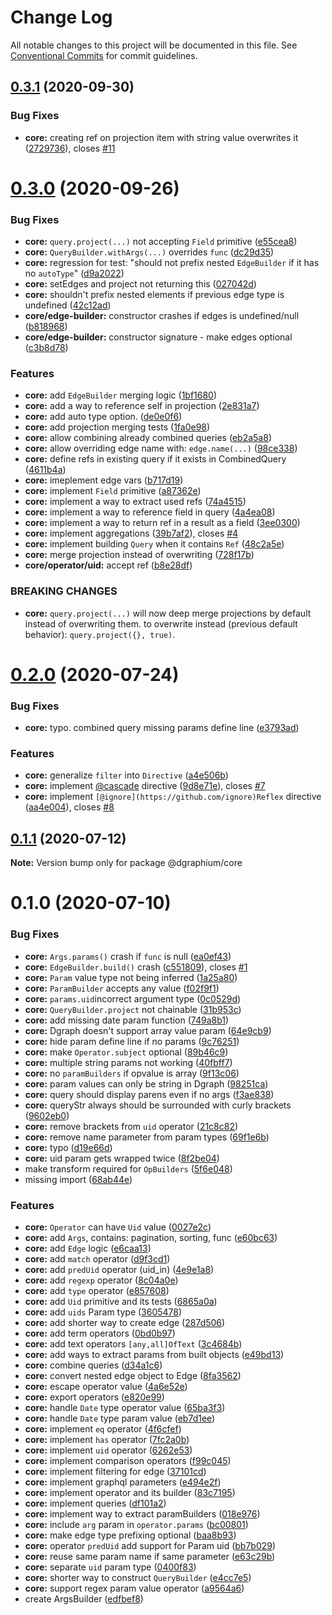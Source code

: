 # Change Log

All notable changes to this project will be documented in this file.
See [Conventional Commits](https://conventionalcommits.org) for commit guidelines.

## [0.3.1](https://github.com/binier/dgraphium/compare/@dgraphium/core@0.3.0...@dgraphium/core@0.3.1) (2020-09-30)


### Bug Fixes

* **core:** creating ref on projection item with string value overwrites it ([2729736](https://github.com/binier/dgraphium/commit/272973643eba07e8cab39b8c39c11d4da11e6e7e)), closes [#11](https://github.com/binier/dgraphium/issues/11)





# [0.3.0](https://github.com/binier/dgraphium/compare/@dgraphium/core@0.2.0...@dgraphium/core@0.3.0) (2020-09-26)


### Bug Fixes

* **core:** `query.project(...)` not accepting `Field` primitive ([e55cea8](https://github.com/binier/dgraphium/commit/e55cea8b46b174ead3b60aa8cb9385a04846af8c))
* **core:** `QueryBuilder.withArgs(...)` overrides `func` ([dc29d35](https://github.com/binier/dgraphium/commit/dc29d35be84916023b7aec9a1389421675b1197e))
* **core:** regression for test: "should not prefix nested `EdgeBuilder` if it has no `autoType`" ([d9a2022](https://github.com/binier/dgraphium/commit/d9a2022dfeaa413bad8d0fb9e887e0a1a87ff5ef))
* **core:** setEdges and project not returning this ([027042d](https://github.com/binier/dgraphium/commit/027042debb3b9a20bed37e9ec583caaddd991f00))
* **core:** shouldn't prefix nested elements if previous edge type is undefined ([42c12ad](https://github.com/binier/dgraphium/commit/42c12ad17ab2e5ecce5cca3f0005ea98c3d2bad4))
* **core/edge-builder:** constructor crashes if edges is undefined/null ([b818968](https://github.com/binier/dgraphium/commit/b8189689f71afeb4e378cdeb5d68366b046f0879))
* **core/edge-builder:** constructor signature - make edges optional ([c3b8d78](https://github.com/binier/dgraphium/commit/c3b8d78a93b6f8de2c027637f1e851be59201410))


### Features

* **core:** add `EdgeBuilder` merging logic ([1bf1680](https://github.com/binier/dgraphium/commit/1bf1680ac4b3883f767ed02e97b05d568bb87254))
* **core:** add a way to reference self in projection ([2e831a7](https://github.com/binier/dgraphium/commit/2e831a778b51295a71d0285471ec21a413d81fee))
* **core:** add auto type option. ([de0e0f6](https://github.com/binier/dgraphium/commit/de0e0f625c5c6b6e573b1c8ea2fee12a4ba0b46f))
* **core:** add projection merging tests ([1fa0e98](https://github.com/binier/dgraphium/commit/1fa0e985b4cad388edeeb3176786c2f5e113b798))
* **core:** allow combining already combined queries ([eb2a5a8](https://github.com/binier/dgraphium/commit/eb2a5a8eca81664d47c92fdf298471d9f6253a9a))
* **core:** allow overriding edge name with: `edge.name(...)` ([98ce338](https://github.com/binier/dgraphium/commit/98ce338761090a9688cf1c40e6f9e53ef7545b0b))
* **core:** define refs in existing query if it exists in CombinedQuery ([4611b4a](https://github.com/binier/dgraphium/commit/4611b4a63f7da8c8418f3fdb84c70d7aa9020a7b))
* **core:** imeplement edge vars ([b717d19](https://github.com/binier/dgraphium/commit/b717d193f6b36ce2892ac8aae8b06be7b7b5b219))
* **core:** implement `Field` primitive ([a87362e](https://github.com/binier/dgraphium/commit/a87362ebbe13fe702c9d2b9ecf19abd423507520))
* **core:** implement a way to extract used refs ([74a4515](https://github.com/binier/dgraphium/commit/74a4515c223011db253a732e39dbe0ced163913f))
* **core:** implement a way to reference field in query ([4a4ea08](https://github.com/binier/dgraphium/commit/4a4ea089ef7961d24f2461d00f21b727600cb90b))
* **core:** implement a way to return ref in a result as a field ([3ee0300](https://github.com/binier/dgraphium/commit/3ee0300352a000d65a7255d23795294f21f3751b))
* **core:** implement aggregations ([39b7af2](https://github.com/binier/dgraphium/commit/39b7af28ce55bf6dbbf0a0ba0cf1247564d23a26)), closes [#4](https://github.com/binier/dgraphium/issues/4)
* **core:** implement building `Query` when it contains `Ref` ([48c2a5e](https://github.com/binier/dgraphium/commit/48c2a5e49dd44072533da8f6ab368d814df7833f))
* **core:** merge projection instead of overwriting ([728f17b](https://github.com/binier/dgraphium/commit/728f17b20e97b53713dd5f88fff78b78fcb81026))
* **core/operator/uid:** accept ref ([b8e28df](https://github.com/binier/dgraphium/commit/b8e28dfa15fc9a770295648795a1ef56f3185ecf))


### BREAKING CHANGES

* **core:** `query.project(...)` will now deep merge projections by default instead of
overwriting them. to overwrite instead (previous default behavior): `query.project({}, true)`.





# [0.2.0](https://github.com/binier/dgraphium/compare/@dgraphium/core@0.1.1...@dgraphium/core@0.2.0) (2020-07-24)


### Bug Fixes

* **core:** typo. combined query missing params define line ([e3793ad](https://github.com/binier/dgraphium/commit/e3793ad674368c5aee3cb27f9849914403c0077c))


### Features

* **core:** generalize `filter` into `Directive` ([a4e506b](https://github.com/binier/dgraphium/commit/a4e506b2a64f91c267219e41e2f28ee2b7c7bbe6))
* **core:** implement [@cascade](https://github.com/cascade) directive ([9d8e71e](https://github.com/binier/dgraphium/commit/9d8e71e735faaaa25bc03fc26eacfcb970a1e739)), closes [#7](https://github.com/binier/dgraphium/issues/7)
* **core:** implement `[@ignore](https://github.com/ignore)Reflex` directive ([aa4e004](https://github.com/binier/dgraphium/commit/aa4e0042041cb9db6a7b8c6d6af7b3b4d533ebeb)), closes [#8](https://github.com/binier/dgraphium/issues/8)





## [0.1.1](https://github.com/binier/dgraphium/compare/@dgraphium/core@0.1.0...@dgraphium/core@0.1.1) (2020-07-12)

**Note:** Version bump only for package @dgraphium/core





# 0.1.0 (2020-07-10)


### Bug Fixes

* **core:** `Args.params()` crash if `func` is null ([ea0ef43](https://github.com/binier/dgraphium/commit/ea0ef43166f8a28997a501c1da3dd567d78a476e))
* **core:** `EdgeBuilder.build()` crash ([c551809](https://github.com/binier/dgraphium/commit/c551809cf1537e42c99a6551b2425715181887cc)), closes [#1](https://github.com/binier/dgraphium/issues/1)
* **core:** `Param` value type not being inferred ([1a25a80](https://github.com/binier/dgraphium/commit/1a25a80251a5b5a54ce7cc42a0cef52608e17df5))
* **core:** `ParamBuilder` accepts any value ([f02f9f1](https://github.com/binier/dgraphium/commit/f02f9f13b5f29b3389c04c16e04c4048f37fbb3a))
* **core:** `params.uid`incorrect argument type ([0c0529d](https://github.com/binier/dgraphium/commit/0c0529d251ebbbbe71bca81ff60888d05f3063cd))
* **core:** `QueryBuilder.project` not chainable ([31b953c](https://github.com/binier/dgraphium/commit/31b953ca52e66c4e87b81e1bcd06baae79fe2939))
* **core:** add missing date param function ([749a8b1](https://github.com/binier/dgraphium/commit/749a8b1f2eb3e6d3b62894e3a44e0cd3598d4148))
* **core:** Dgraph doesn't support array value param ([64e9cb9](https://github.com/binier/dgraphium/commit/64e9cb9fdcd6fc6fad85422167822a31e357c134))
* **core:** hide param define line if no params ([9c76251](https://github.com/binier/dgraphium/commit/9c76251e5708e0cfa21939ad657b6d5b3516d2fa))
* **core:** make `Operator.subject` optional ([89b46c9](https://github.com/binier/dgraphium/commit/89b46c91d5462d6e663bffa0055bf8f4e3ba0375))
* **core:** multiple string params not working ([40fbff7](https://github.com/binier/dgraphium/commit/40fbff7f35effa19607a402826d71d2d1ce7993e))
* **core:** no `paramBuilders` if opvalue is array ([9f13c06](https://github.com/binier/dgraphium/commit/9f13c06576527a2685d73a8cd4f5d04a046de499))
* **core:** param values can only be string in Dgraph ([98251ca](https://github.com/binier/dgraphium/commit/98251ca4182b728e074122f449fa1171b19eefce))
* **core:** query should display parens even if no args ([f3ae838](https://github.com/binier/dgraphium/commit/f3ae83856043faa8feab2ba4bbff2264f9fc1813))
* **core:** queryStr always should be surrounded with curly brackets ([9602eb0](https://github.com/binier/dgraphium/commit/9602eb03d942810e0d8c55ee52cb4a2a5c399d46))
* **core:** remove brackets from `uid` operator ([21c8c82](https://github.com/binier/dgraphium/commit/21c8c829a98b3392fb0150afae51ba417b4cb7dc))
* **core:** remove name parameter from param types ([69f1e6b](https://github.com/binier/dgraphium/commit/69f1e6b89cdc76615bd72edcc6a7957ce71b793d))
* **core:** typo ([d19e66d](https://github.com/binier/dgraphium/commit/d19e66d0f32611808db3d096755487b2d70cc951))
* **core:** uid param gets wrapped twice ([8f2be04](https://github.com/binier/dgraphium/commit/8f2be04ef22fb3e5e2eb79a22452b0ee32e2d669))
* make transform required for `OpBuilders` ([5f6e048](https://github.com/binier/dgraphium/commit/5f6e0488f76f54ca3b7974c7227e66b9c85e9065))
* missing import ([68ab44e](https://github.com/binier/dgraphium/commit/68ab44e09483020e1160999f02af469f42555a5b))


### Features

* **core:** `Operator` can have `Uid` value ([0027e2c](https://github.com/binier/dgraphium/commit/0027e2c7cdd8aac00735bddd8dfa345288d5f92c))
* **core:** add `Args`, contains: pagination, sorting, func ([e60bc63](https://github.com/binier/dgraphium/commit/e60bc639bb3420ea5e23ff681dd1ba08714985c7))
* **core:** add `Edge` logic ([e6caa13](https://github.com/binier/dgraphium/commit/e6caa13f428773887e174b674907fee0d9c6fad1))
* **core:** add `match` operator ([d9f3cd1](https://github.com/binier/dgraphium/commit/d9f3cd19aa2ae10e053a48eca07db4875227fe76))
* **core:** add `predUid` operator (uid_in) ([4e9e1a8](https://github.com/binier/dgraphium/commit/4e9e1a892c2d1779044659124c6fa3b17df174ff))
* **core:** add `regexp` operator ([8c04a0e](https://github.com/binier/dgraphium/commit/8c04a0ed408b8eaa5d8a0ec369b90fb66ec14cec))
* **core:** add `type` operator ([e857608](https://github.com/binier/dgraphium/commit/e85760895fb77f31f7a447b46bc2fe1443169cd6))
* **core:** add `Uid` primitive and its tests ([6865a0a](https://github.com/binier/dgraphium/commit/6865a0a617d685e6eee93b80e37ac76702458112))
* **core:** add `uids` Param type ([3605478](https://github.com/binier/dgraphium/commit/360547881f1d4b49b36e7f502392fac433ca8e2b))
* **core:** add shorter way to create edge ([287d506](https://github.com/binier/dgraphium/commit/287d50647749be152daaaac073993fadc40c75bf))
* **core:** add term operators ([0bd0b97](https://github.com/binier/dgraphium/commit/0bd0b979f4f00dcca7160a7c8b2d310ea6acbaf5))
* **core:** add text operators `[any,all]OfText` ([3c4684b](https://github.com/binier/dgraphium/commit/3c4684b68e5b970dfcfc2a1fea23322cb88aa39d))
* **core:** add ways to extract params from built objects ([e49bd13](https://github.com/binier/dgraphium/commit/e49bd1397fb32f56cb4a4d8bb3b598c58fe93122))
* **core:** combine queries ([d34a1c6](https://github.com/binier/dgraphium/commit/d34a1c6a66828c57710fe6ae53bc241c6e82390a))
* **core:** convert nested edge object to Edge ([8fa3562](https://github.com/binier/dgraphium/commit/8fa3562ad01303cc3cfa14c53f7c60870dddd2ef))
* **core:** escape operator value ([4a6e52e](https://github.com/binier/dgraphium/commit/4a6e52ef406fc46ff56c462b575bf2fb924855b0))
* **core:** export operators ([e820e99](https://github.com/binier/dgraphium/commit/e820e99998743a5702ffa92603a6904713c0a99f))
* **core:** handle `Date` type operator value ([65ba3f3](https://github.com/binier/dgraphium/commit/65ba3f359580e52d84f14ceac0ee13e475b7ed6c))
* **core:** handle `Date` type param value ([eb7d1ee](https://github.com/binier/dgraphium/commit/eb7d1eea6f4d2c1e2600b884dfa1d4fcef85200f))
* **core:** implement `eq` operator ([4f6cfef](https://github.com/binier/dgraphium/commit/4f6cfef61efc44772d81ab2804a3b3c84bdb1d45))
* **core:** implement `has` operator ([7fc2a0b](https://github.com/binier/dgraphium/commit/7fc2a0b98fe098e3dd9baa215885517cd223abe8))
* **core:** implement `uid` operator ([6262e53](https://github.com/binier/dgraphium/commit/6262e53977146707fd3d3e000b2b5b8aa1f96827))
* **core:** implement comparison operators ([f99c045](https://github.com/binier/dgraphium/commit/f99c045c46ef414626871fd9f10783422ebf731e))
* **core:** implement filtering for edge ([37101cd](https://github.com/binier/dgraphium/commit/37101cd8d015e40d2ae3f6be240a94c83ed0e057))
* **core:** implement graphql parameters ([e494e2f](https://github.com/binier/dgraphium/commit/e494e2f161827a4c72eeb414eb091e31b94369b9))
* **core:** implement operator and its builder ([83c7195](https://github.com/binier/dgraphium/commit/83c7195be6dc5b066005a377c016a65343d2358e))
* **core:** implement queries ([df101a2](https://github.com/binier/dgraphium/commit/df101a2bd705522f34a2701a8e85bdc116c1b22e))
* **core:** implement way to extract paramBuilders ([018e976](https://github.com/binier/dgraphium/commit/018e976a43808df8b339210ed06c8cfff8ada0ca))
* **core:** include `arg` param in `operator.params` ([bc00801](https://github.com/binier/dgraphium/commit/bc008018fe743fe149c918cba2510809a31b63b9))
* **core:** make edge type prefixing optional ([baa8b93](https://github.com/binier/dgraphium/commit/baa8b93ff72fcacfa223ccc219bab703e4239a97))
* **core:** operator `predUid` add support for Param uid ([bb7b029](https://github.com/binier/dgraphium/commit/bb7b029909db9f3b658e4122647f732f3c4e0ba4))
* **core:** reuse same param name if same parameter ([e63c29b](https://github.com/binier/dgraphium/commit/e63c29b528f966ca1304d8a5747f0c53a0de29bd))
* **core:** separate `uid` param type ([0400f83](https://github.com/binier/dgraphium/commit/0400f83432277ee44dfbc56015aac54a3e5705e5))
* **core:** shorter way to construct `QueryBuilder` ([e4cc7e5](https://github.com/binier/dgraphium/commit/e4cc7e500db5cb6695cfa35ae50f0d51bc385592))
* **core:** support regex param value operator ([a9564a6](https://github.com/binier/dgraphium/commit/a9564a6a1fda95bcc25300338ec0b71f3dafca15))
* create ArgsBuilder ([edfbef8](https://github.com/binier/dgraphium/commit/edfbef8cfaa0dcc09a9d9d0c95fdcb7dca0deabc))
